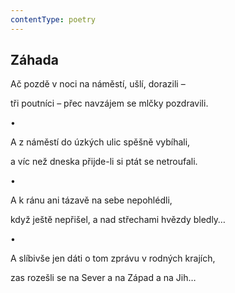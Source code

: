 ```yaml
---
contentType: poetry
---
```


<section>

# Záhada

Ač pozdě v noci na náměstí, ušlí, dorazili – 

tři poutníci – přec navzájem se mlčky pozdravili. 

</section>

<section>

•

</section>

<section>

A z náměstí do úzkých ulic spěšně vybíhali, 

a víc než dneska přijde-li si ptát se netroufali. 

</section>

<section>

•

</section>

<section>

A k ránu ani tázavě na sebe nepohlédli, 

když ještě nepřišel, a nad střechami hvězdy bledly… 

</section>

<section>

•

</section>

<section>

A slíbivše jen dáti o tom zprávu v rodných krajích, 

zas rozešli se na Sever a na Západ a na Jih…

</section>
